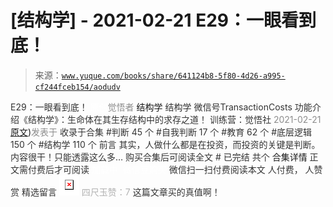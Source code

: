 # [结构学] - 2021-02-21 E29：一眼看到底！

> 来源：[`www.yuque.com/books/share/641124b8-5f80-4d26-a995-cf244fceb154/aodudv`](https://www.yuque.com/books/share/641124b8-5f80-4d26-a995-cf244fceb154/aodudv)

<ne-p id="520f42f3293818f927861ebbd5b15da4_p_0" data-lake-id="520f42f3293818f927861ebbd5b15da4_p_0"><ne-text id="u8e357f5a" style="color: rgb(51, 51, 51);">E29：一眼看到底！</ne-text></ne-p> <ne-p id="1583d335268ca0cd16f672496700c259" data-lake-id="1583d335268ca0cd16f672496700c259"><ne-text id="u9b3e363c" ne-fontsize="12" style="color: rgb(255, 255, 255);">原创</ne-text><ne-text id="u4a9462ed" style="color: rgb(140, 140, 140);">觉悟者</ne-text> <ne-text id="u6f6588b0" ne-fontsize="14">结构学</ne-text></ne-p> <ne-p id="296ab9a7eb718c4284b482335fe75c00" data-lake-id="296ab9a7eb718c4284b482335fe75c00"><ne-text id="uccd23dc6" ne-fontsize="14" ne-bold="true" style="color: rgb(51, 51, 51);">结构学</ne-text></ne-p> <ne-p id="ad38414ce581d56f9629445faf083edc" data-lake-id="ad38414ce581d56f9629445faf083edc"><ne-text id="uc4623022" ne-fontsize="14" style="color: rgb(51, 51, 51);">微信号</ne-text><ne-text id="u4064a2bd" ne-fontsize="14" style="color: rgb(51, 51, 51);">TransactionCosts</ne-text></ne-p> <ne-p id="a5f0c6059f212ebd5d86aa1460bcbc64" data-lake-id="a5f0c6059f212ebd5d86aa1460bcbc64"><ne-text id="ubf5290ac" ne-fontsize="14" style="color: rgb(51, 51, 51);">功能介绍</ne-text><ne-text id="ubc7b3cd0" ne-fontsize="14" style="color: rgb(51, 51, 51);">《结构学》：生命体在其生存结构中的求存之道！ 训练营：觉悟社</ne-text></ne-p> <ne-p id="8d10e97b82e1933cd83dc2e22d0cc32f" data-lake-id="8d10e97b82e1933cd83dc2e22d0cc32f"><ne-text id="u26a33bf3" style="color: rgb(140, 140, 140);">2021-02-21</ne-text>[<ne-text id="u73e984c6" ne-fontsize="14">原文</ne-text>](https://mp.weixin.qq.com/s?__biz=MzIzMDYwOTM0Mg==&mid=2247485301&idx=1&sn=dc6dd50c5d742ea51ce9e394de25351a&chksm=e8b19fa4dfc616b26734c3619c6fa664474fa478d2764c3370dde41d19f6035edc05f9f191e8#rd))<ne-text id="uacc9e807" ne-fontsize="14" style="color: rgb(140, 140, 140);">发表于</ne-text></ne-p> <ne-p id="7dae1f05487bc5735420be33751e8065" data-lake-id="7dae1f05487bc5735420be33751e8065"><ne-text id="uc62d0537" style="color: rgb(51, 51, 51);">收录于合集</ne-text></ne-p> <ne-p id="8a7517b2ea5e4edded34348c08f9ab35" data-lake-id="8a7517b2ea5e4edded34348c08f9ab35"><ne-text id="u1f52ab1a" style="color: rgb(51, 51, 51);">#判断 45 个</ne-text></ne-p> <ne-p id="5f07258372d32903518f66ee3a2754cb" data-lake-id="5f07258372d32903518f66ee3a2754cb"><ne-text id="uee56009d" style="color: rgb(51, 51, 51);">#自我判断 17 个</ne-text></ne-p> <ne-p id="99609c5e6cac2582b56cd542b577c95b" data-lake-id="99609c5e6cac2582b56cd542b577c95b"><ne-text id="u88e88edd" style="color: rgb(51, 51, 51);">#教育 62 个</ne-text></ne-p> <ne-p id="20725eb6b918fe2b0bcb06627e043cff" data-lake-id="20725eb6b918fe2b0bcb06627e043cff"><ne-text id="ufcd3f27b" style="color: rgb(51, 51, 51);">#底层逻辑 150 个</ne-text></ne-p> <ne-p id="e9dd2a7d51de2807325f7a324fedbd0e" data-lake-id="e9dd2a7d51de2807325f7a324fedbd0e"><ne-text id="u4c71349f" style="color: rgb(51, 51, 51);">#结构学 110 个</ne-text></ne-p> <ne-p id="03cc372fda272e46f4d4091e6fb3ca13" data-lake-id="03cc372fda272e46f4d4091e6fb3ca13"><ne-text id="uc815b669" style="color: rgb(51, 51, 51);">前言</ne-text></ne-p> <ne-p id="208752ed615f7b30b292a39d1e03cd22" data-lake-id="208752ed615f7b30b292a39d1e03cd22"><ne-text id="uf105c77d" style="color: rgb(51, 51, 51);">其实，人做什么都是在投资，而投资的关键是判断。</ne-text></ne-p> <ne-p id="984fca1e2d00f87f59a3c77fdef5c79f" data-lake-id="984fca1e2d00f87f59a3c77fdef5c79f"><ne-text id="u71887ead" style="color: rgb(51, 51, 51);">内容很干！只能透露这么多…</ne-text></ne-p> <ne-p id="e9429042aa399add938315177c36f053" data-lake-id="e9429042aa399add938315177c36f053" ne-alignment="center"><ne-text id="u60db9d15" style="color: rgb(51, 51, 51);">购买合集后可阅读全文</ne-text></ne-p> <ne-p id="3efe87de08c7e90c9ec0d59a1754cbb0" data-lake-id="3efe87de08c7e90c9ec0d59a1754cbb0" ne-alignment="center"><ne-text id="uf2ca256c" style="color: rgb(51, 51, 51);">#</ne-text></ne-p> <ne-p id="cf1c492467a896326d95e2af713e71ae" data-lake-id="cf1c492467a896326d95e2af713e71ae" ne-alignment="center"><ne-text id="ua72c1c0a" style="color: rgb(51, 51, 51);">已完结 共个</ne-text></ne-p> <ne-p id="80b8dbb7d9246dbdaecdd8a13f0f5596" data-lake-id="80b8dbb7d9246dbdaecdd8a13f0f5596" ne-alignment="center"><ne-text id="uddb67b6c" ne-fontsize="16">合集详情</ne-text></ne-p> <ne-p id="dd461149f1364011a458daaed1b76c88" data-lake-id="dd461149f1364011a458daaed1b76c88" ne-alignment="center"><ne-text id="udfd948c0" style="color: rgb(51, 51, 51);">正文需付费后才可阅读</ne-text></ne-p> <ne-p id="67f1510381397f6095904ce031279e61" data-lake-id="67f1510381397f6095904ce031279e61" ne-alignment="center"><ne-text id="u3de6807b" style="color: rgb(255, 255, 255);">加载中</ne-text></ne-p> <ne-p id="8cdf456a62a2ea70cfd51346e0cc65d4" data-lake-id="8cdf456a62a2ea70cfd51346e0cc65d4" ne-alignment="center"><ne-text id="ueee50a1f" style="color: rgb(255, 255, 255);"> 微信豆购买</ne-text></ne-p> <ne-p id="38af743da21ac4ab4000d8a7e6ddc578" data-lake-id="38af743da21ac4ab4000d8a7e6ddc578" ne-alignment="center"><ne-text id="u713df052" style="color: rgb(51, 51, 51);">微信扫一扫付费阅读本文</ne-text></ne-p> <ne-p id="80eb2bbb3b5181833df2391e946a52d6" data-lake-id="80eb2bbb3b5181833df2391e946a52d6" ne-alignment="center"><ne-text id="u2ef81da7" ne-fontsize="13" style="color: rgb(51, 51, 51);">人付费， 人赞赏</ne-text></ne-p> <ne-h3 id="ayIkV" data-lake-id="ayIkV"><ne-heading-ext><ne-heading-anchor></ne-heading-anchor><ne-heading-fold></ne-heading-fold></ne-heading-ext><ne-heading-content><ne-text id="u9a722c1b" ne-fontsize="16" style="color: rgb(51, 51, 51);">精选留言</ne-text></ne-heading-content></ne-h3> <ne-p id="34ac8dd026788e43a8eabbf53c3f9ca0" data-lake-id="34ac8dd026788e43a8eabbf53c3f9ca0"><ne-card data-card-name="image" data-card-type="inline" id="JQr7U" data-event-boundary="card" style="color: rgb(51, 51, 51);">![](img/d989e8df94abb1a8e0b74a6d76eb594c.png)  <ne-p id="aeac99d5ebfede7103298d74c2ebb45f" data-lake-id="aeac99d5ebfede7103298d74c2ebb45f"><ne-text id="u9c0ba7f6" style="color: rgb(179, 179, 179);">四尺玉赞：7</ne-text></ne-p> <ne-p id="4d6dd73e6a60d49ffd83100d825dcde7" data-lake-id="4d6dd73e6a60d49ffd83100d825dcde7"><ne-text id="u6142f99d" style="color: rgb(51, 51, 51);">这篇文章买的真值啊！</ne-text></ne-p></ne-card></ne-p>